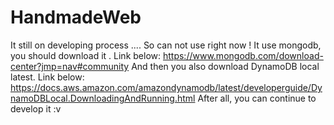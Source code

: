 # HandmadeWeb
It still on developing process .... So can not use right now !
It use mongodb, you should download it . Link below:
         https://www.mongodb.com/download-center?jmp=nav#community
And then you also download DynamoDB local latest. Link below:
         https://docs.aws.amazon.com/amazondynamodb/latest/developerguide/DynamoDBLocal.DownloadingAndRunning.html
After all, you can continue to develop it :v         
